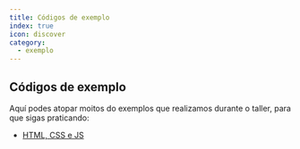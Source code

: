 ```yaml
---
title: Códigos de exemplo
index: true
icon: discover
category:
  - exemplo
---
```


## Códigos de exemplo
Aquí podes atopar moitos do exemplos que realizamos durante o taller, para que sigas praticando:

- [HTML, CSS e JS](1.md)

<!-- [Markdown Enhance](markdown.md)

- [Page Config](page.md)

- [Function Disable](disable.md)

- [Encryption Demo](encrypt.md)-->
